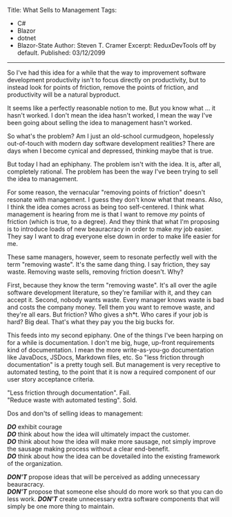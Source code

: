 Title: What Sells to Management
Tags: 
  - C# 
  - Blazor 
  - dotnet 
  - Blazor-State
Author: Steven T. Cramer
Excerpt: ReduxDevTools off by default. 
Published: 03/12/2099
---

So I've had this idea for a while that the way to improvement software development productivity isn't to focus directly on productivity, but to instead look for points of friction, remove the points of friction, and productivity will be a natural byproduct.

It seems like a perfectly reasonable notion to me. But you know what ... it hasn't worked. I don't mean the idea hasn't worked, I mean the way I've been going about selling the idea to management hasn't worked.

So what's the problem? Am I just an old-school curmudgeon, hopelessly out-of-touch with modern day software development realities? There are days when I become cynical and depressed, thinking maybe that is true.

But today I had an ephiphany. The problem isn't with the idea. It is, after all, completely rational. The problem has been the way I've been trying to sell the idea to management.

For some reason, the vernacular "removing points of friction" doesn't resonate with management. I guess they don't know what that means. Also, I think the idea comes across as being too self-centered. I think what management is hearing from me is that I want to remove *my* points of friction (which is true, to a degree). And they think that what I'm proposing is to introduce loads of new beauracracy in order to make *my* job easier. They say I want to drag everyone else down in order to make life easier for me.

These same managers, however, seem to resonate perfectly well with the term "removing waste". It's the same dang thing. I say friction, they say waste. Removing waste sells, removing friction doesn't. Why?

First, because they know the term "removing waste". It's all over the agile software development literature, so they're familiar with it, and they can accept it. Second, nobody wants waste. Every manager knows waste is bad and costs the company money. Tell them you want to remove waste, and they're all ears. But friction? Who gives a sh*t. Who cares if your job is hard? Big deal. That's what they pay you the big bucks for.

This feeds into my second epiphany. One of the things I've been harping on for a while is documentation. I don't me big, huge, up-front requirements kind of documentation. I mean the more write-as-you-go documentation like JavaDocs, JSDocs, Markdown files, etc. So "less friction through documentation" is a pretty tough sell. But management is very receptive to automated testing, to the point that it is now a required component of our user story acceptance criteria.

"Less friction through documentation". Fail.<br />
"Reduce waste with automated testing". Sold.

Dos and don'ts of selling ideas to management:

***DO*** exhibit courage<br />
***DO*** think about how the idea will ultimately impact the customer.<br />
***DO*** think about how the idea will make more sausage, not simply improve the sausage making process without a clear end-benefit.<br />
***DO*** think about how the idea can be dovetailed into the existing framework of the organization.<br />

***DON'T*** propose ideas that will be perceived as adding unnecessary beauracracy.<br />
***DON'T*** propose that someone else should do more work so that you can do less work.
***DON'T*** create unnecessary extra software components that will simply be one more thing to maintain.


